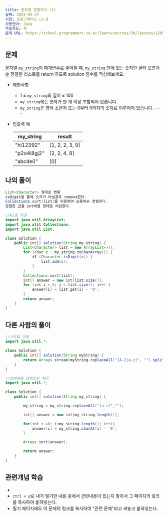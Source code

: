 ```yaml
---
title: 문자열 정렬하기 (1)
날짜: 2023-03-27
시험: 프로그래머스 Lv.0
사용언어: Java
학습정도: 하
문제 URL: https://school.programmers.co.kr/learn/courses/30/lessons/120850
---
```

## 문제

문자열 `my_string`이 매개변수로 주어질 때, `my_string` 안에 있는 숫자만 골라 오름차순 정렬한 리스트를 return 하도록 solution 함수를 작성해보세요.

- 제한사항
    - 1 ≤ `my_string`의 길이 ≤ 100
    - `my_string`에는 숫자가 한 개 이상 포함되어 있습니다.
    - `my_string`은 영어 소문자 또는 0부터 9까지의 숫자로 이루어져 있습니다. - - -
- 입출력 예
    
    
    | my_string | result |
    | --- | --- |
    | "hi12392" | [1, 2, 2, 3, 9] |
    | "p2o4i8gj2" | [2, 2, 4, 8] |
    | "abcde0" | [0] |

## 나의 풀이

```java
List<Character> 형태로 변환
isDigit을 통해 숫자가 아닐경우 remove한다.
Collections.sort(list)를 이용하여 오름차순 정렬한다.
정렬한 값을 int배열 형태로 리턴한다.
```

```java
//AI로 작성
import java.util.ArrayList;
import java.util.Collections;
import java.util.List;

class Solution {
    public int[] solution(String my_string) {
        List<Character> list = new ArrayList<>();
        for (char c : my_string.toCharArray()) {
            if (Character.isDigit(c)) {
                list.add(c);
            }
        }
        Collections.sort(list);
        int[] answer = new int[list.size()];
        for (int i = 0; i < list.size(); i++) {
            answer[i] = list.get(i) - '0';
        }
        return answer;
    }
}
```

## 다른 사람의 풀이

```java
//스트림 이용
import java.util.*;

class Solution {
    public int[] solution(String myString) {
        return Arrays.stream(myString.replaceAll("[A-Z|a-z]", "").split("")).sorted().mapToInt(Integer::parseInt).toArray();
    }
}
```

```java
//알파벳을 공백으로 처리
import java.util.*;

class Solution {
    public int[] solution(String my_string) {

        my_string = my_string.replaceAll("[a-z]","");

        int[] answer = new int[my_string.length()];

        for(int i =0; i<my_string.length(); i++){
            answer[i] = my_string.charAt(i) - '0';
        }

        Arrays.sort(answer);

        return answer;
    }
}
```

## 관련개념 학습

- 
- `ctrl + p`로 내가 필기한 내용 중에서 관련내용이 있는지 찾아서 그 페이지의 링크를 복사하여 붙혀넣는다.
- 필기 페이지에도 이 문제의 링크를 복사하여 "관련 문제"라고 써놓고 붙혀넣는다.